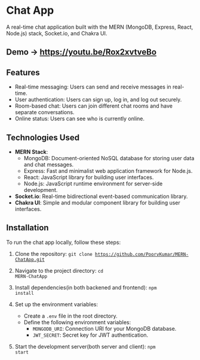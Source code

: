 # Chat App

A real-time chat application built with the MERN (MongoDB, Express, React, Node.js) stack, Socket.io, and Chakra UI.

## Demo -> https://youtu.be/Rox2xvtveBo

## Features

- Real-time messaging: Users can send and receive messages in real-time.
- User authentication: Users can sign up, log in, and log out securely.
- Room-based chat: Users can join different chat rooms and have separate conversations.
- Online status: Users can see who is currently online.

## Technologies Used

- **MERN Stack**:
  - MongoDB: Document-oriented NoSQL database for storing user data and chat messages.
  - Express: Fast and minimalist web application framework for Node.js.
  - React: JavaScript library for building user interfaces.
  - Node.js: JavaScript runtime environment for server-side development.
- **Socket.io**: Real-time bidirectional event-based communication library.
- **Chakra UI**: Simple and modular component library for building user interfaces.

## Installation

To run the chat app locally, follow these steps:

1. Clone the repository: <code>git clone https://github.com/PoorvKumar/MERN-ChatApp.git</code>
2. Navigate to the project directory: <code>cd MERN-ChatApp</code>
3. Install dependencies(in both backened and frontend): <code>npm install</code> 
4. Set up the environment variables:
   - Create a `.env` file in the root directory.
   - Define the following environment variables:
     - `MONGODB_URI`: Connection URI for your MongoDB database.
     - `JWT_SECRET`: Secret key for JWT authentication.

5. Start the development server(both server and client): <code>npm start</code>





